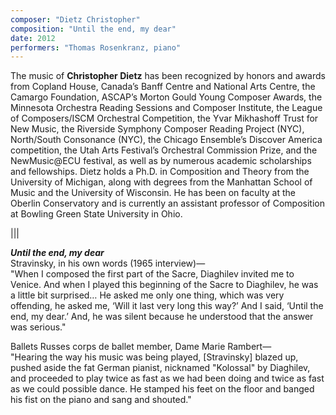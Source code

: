 ```yaml
---
composer: "Dietz Christopher"
composition: "Until the end, my dear"
date: 2012
performers: "Thomas Rosenkranz, piano"
---
```

The music of **Christopher Dietz** has been recognized by honors and awards from Copland House, Canada’s Banff Centre and National Arts Centre, the Camargo Foundation, ASCAP’s Morton Gould Young Composer Awards, the Minnesota Orchestra Reading Sessions and Composer Institute, the League of Composers/ISCM Orchestral Competition, the Yvar Mikhashoff Trust for New Music, the Riverside Symphony Composer Reading Project (NYC), North/South Consonance (NYC), the Chicago Ensemble’s Discover America competition, the Utah Arts Festival’s Orchestral Commission Prize, and the NewMusic@ECU festival, as well as by numerous academic scholarships and fellowships. Dietz holds a Ph.D. in Composition and Theory from the University of Michigan, along with degrees from the Manhattan School of Music and the University of Wisconsin. He has been on faculty at the Oberlin Conservatory and is currently an assistant professor of Composition at Bowling Green State University in Ohio.

|||

**_Until the end, my dear_**  
Stravinsky, in his own words (1965 interview)—   
"When I composed the first part of the Sacre, Diaghilev invited me to Venice. And when I played this beginning of the Sacre to Diaghilev, he was a little bit surprised… He asked me only one thing, which was very offending, he asked me, ‘Will it last very long this way?’ And I said, ‘Until the end, my dear.’ And, he was silent because he understood that the answer was serious." 

Ballets Russes corps de ballet member, Dame Marie Rambert—  
"Hearing the way his music was being played, [Stravinsky] blazed up, pushed aside the fat German pianist, nicknamed "Kolossal" by Diaghilev, and proceeded to play twice as fast as we had been doing and twice as fast as we could possible dance. He stamped his feet on the floor and banged his fist on the piano and sang and shouted."